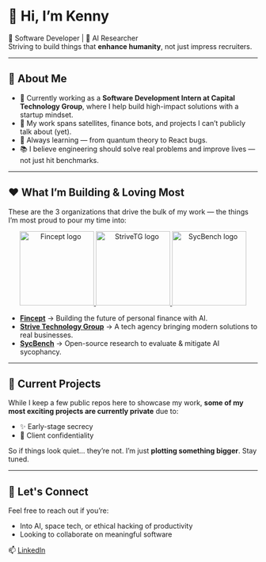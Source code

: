 # 👋 Hi, I’m Kenny 

🚀 Software Developer | 🤖 AI Researcher  
Striving to build things that **enhance humanity**, not just impress recruiters.

---

## 🧠 About Me

- 🔭 Currently working as a **Software Development Intern at Capital Technology Group**, where I help build high-impact solutions with a startup mindset.  
- 🧪 My work spans satellites, finance bots, and projects I can’t publicly talk about (yet).  
- 🌱 Always learning — from quantum theory to React bugs.  
- 📚 I believe engineering should solve real problems and improve lives — not just hit benchmarks.  

---

## ❤️ What I’m Building & Loving Most

These are the 3 organizations that drive the bulk of my work — the things I’m most proud to pour my time into:

<p align="center">
  <a href="https://github.com/Fincept">
    <img src="https://avatars.githubusercontent.com/u/184354367?s=200&v=4" width="150" alt="Fincept logo"/>
  </a>
  <a href="https://github.com/Strive-Technology-Group">
    <img src="https://avatars.githubusercontent.com/u/186504980?s=200&v=4" width="150" alt="StriveTG logo"/>
  </a>
  <a href="https://github.com/SycBench">
    <img src="https://avatars.githubusercontent.com/u/186090620?s=200&v=4" width="150" alt="SycBench logo"/>
  </a>
</p>

- **[Fincept](https://github.com/Fincept)** → Building the future of personal finance with AI.  
- **[Strive Technology Group](https://github.com/Strive-Technology-Group)** → A tech agency bringing modern solutions to real businesses.  
- **[SycBench](https://github.com/SycBench)** → Open-source research to evaluate & mitigate AI sycophancy.  

---

## 🔐 Current Projects

While I keep a few public repos here to showcase my work, **some of my most exciting projects are currently private** due to:
- ✨ Early-stage secrecy  
- 🤝 Client confidentiality  

So if things look quiet... they’re not. I’m just **plotting something bigger**. Stay tuned.  

---

## 💬 Let's Connect

Feel free to reach out if you’re:
- Into AI, space tech, or ethical hacking of productivity  
- Looking to collaborate on meaningful software  

📫 [LinkedIn](https://www.linkedin.com/in/kenneth-egan2005/)  
